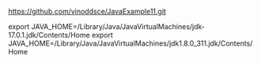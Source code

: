 https://github.com/vinoddsce/JavaExample11.git


export JAVA_HOME=/Library/Java/JavaVirtualMachines/jdk-17.0.1.jdk/Contents/Home
export JAVA_HOME=/Library/Java/JavaVirtualMachines/jdk1.8.0_311.jdk/Contents/Home






